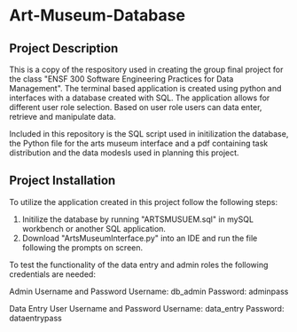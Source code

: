 # Art-Museum-Database

## Project Description
This is a copy of the respository used in creating the group final project for the class "ENSF 300 Software Engineering Practices for Data Management". The terminal based application is created using python and interfaces with a database created with SQL. The application allows for different user role selection. Based on user role users can data enter, retrieve and manipulate data. 

Included in this repository is the SQL script used in initilization the database, the Python file for the arts museum interface and a pdf containing task distribution and the data modesls used in planning this project.

## Project Installation
To utilize the application created in this project follow the following steps:

1. Initilize the database by running "ARTSMUSUEM.sql" in mySQL workbench or another SQL application.
2. Download "ArtsMuseumInterface.py" into an IDE and run the file following the prompts on screen.

To test the functionality of the data entry and admin roles the following credentials are needed:

Admin Username and Password
Username: db_admin
Password: adminpass

Data Entry User Username and Password
Username: data_entry
Password: dataentrypass
